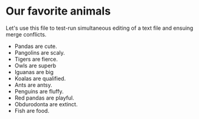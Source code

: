 # Our favorite animals

Let's use this file to test-run simultaneous editing of a text file and ensuing merge conflicts.

- Pandas are cute.
- Pangolins are scaly.
- Tigers are fierce.
- Owls are superb
- Iguanas are big
- Koalas are qualified.
- Ants are antsy.
- Penguins are fluffy.
- Red pandas are playful.
- Obdurodonta are extinct.
- Fish are food.